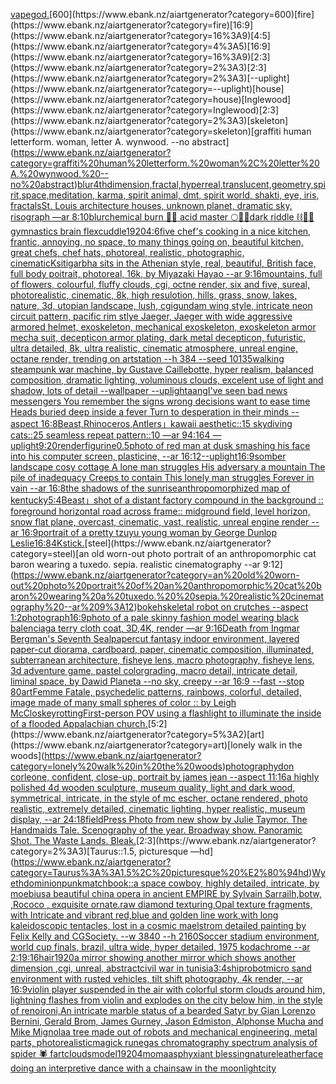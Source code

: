 [vapegod.](https://www.ebank.nz/aiartgenerator?category=vapegod.)[600](https://www.ebank.nz/aiartgenerator?category=600)[fire](https://www.ebank.nz/aiartgenerator?category=fire)[16:9](https://www.ebank.nz/aiartgenerator?category=16%3A9)[4:5](https://www.ebank.nz/aiartgenerator?category=4%3A5)[16:9](https://www.ebank.nz/aiartgenerator?category=16%3A9)[2:3](https://www.ebank.nz/aiartgenerator?category=2%3A3)[2:3](https://www.ebank.nz/aiartgenerator?category=2%3A3)[--uplight](https://www.ebank.nz/aiartgenerator?category=--uplight)[house](https://www.ebank.nz/aiartgenerator?category=house)[Inglewood](https://www.ebank.nz/aiartgenerator?category=Inglewood)[2:3](https://www.ebank.nz/aiartgenerator?category=2%3A3)[skeleton](https://www.ebank.nz/aiartgenerator?category=skeleton)[graffiti human letterform. woman, letter A. wynwood. --no abstract](https://www.ebank.nz/aiartgenerator?category=graffiti%20human%20letterform.%20woman%2C%20letter%20A.%20wynwood.%20--no%20abstract)[blur](https://www.ebank.nz/aiartgenerator?category=blur)[4thdimension,fractal,hyperreal,translucent,geometry,spirit,space,meditation, karma, spirit animal, dmt, spirit world, shakti, eye, iris, fractals](https://www.ebank.nz/aiartgenerator?category=4thdimension%2Cfractal%2Chyperreal%2Ctranslucent%2Cgeometry%2Cspirit%2Cspace%2Cmeditation%2C%20karma%2C%20spirit%20animal%2C%20dmt%2C%20spirit%20world%2C%20shakti%2C%20eye%2C%20iris%2C%20fractals)[St. Louis architecture houses, unknown planet, dramatic sky, risograph —ar 8:10](https://www.ebank.nz/aiartgenerator?category=St.%20Louis%20architecture%20houses%2C%20unknown%20planet%2C%20dramatic%20sky%2C%20risograph%20%E2%80%94ar%208%3A10)[blur](https://www.ebank.nz/aiartgenerator?category=blur)[chemical burn 🫧🍋 acid master 🌕🪺🌸dark riddle ⛓📡🔐 gymnastics brain flex](https://www.ebank.nz/aiartgenerator?category=chemical%20burn%20%F0%9F%AB%A7%F0%9F%8D%8B%20acid%20master%20%F0%9F%8C%95%F0%9F%AA%BA%F0%9F%8C%B8dark%20riddle%20%E2%9B%93%F0%9F%93%A1%F0%9F%94%90%20gymnastics%20brain%20flex)[cuddle](https://www.ebank.nz/aiartgenerator?category=cuddle)[1920](https://www.ebank.nz/aiartgenerator?category=1920)[4:6](https://www.ebank.nz/aiartgenerator?category=4%3A6)[five chef's cooking in a nice kitchen, frantic, annoying, no space, to many things going on, beautiful kitchen, great chefs, chef hats, photoreal, realistic, photographic, cinematic](https://www.ebank.nz/aiartgenerator?category=five%20chef%27s%20cooking%20in%20a%20nice%20kitchen%2C%20frantic%2C%20annoying%2C%20no%20space%2C%20to%20many%20things%20going%20on%2C%20beautiful%20kitchen%2C%20great%20chefs%2C%20chef%20hats%2C%20photoreal%2C%20realistic%2C%20photographic%2C%20cinematic)[Ksitigarbha sits  in the Athenian style, real, beautiful, British face, full body poitrait, photoreal, 16k, by Miyazaki Hayao --ar 9:16](https://www.ebank.nz/aiartgenerator?category=Ksitigarbha%20sits%20%20in%20the%20Athenian%20style%2C%20real%2C%20beautiful%2C%20British%20face%2C%20full%20body%20poitrait%2C%20photoreal%2C%2016k%2C%20by%20Miyazaki%20Hayao%20--ar%209%3A16)[mountains, full of flowers, colourful, fluffy clouds, cgi, octne render, six and five, sureal, photorealistic, cinematic, 8k, high resulotion, hills, grass, snow, lakes, nature, 3d, utopian landscape, lush, cgi](https://www.ebank.nz/aiartgenerator?category=mountains%2C%20full%20of%20flowers%2C%20colourful%2C%20fluffy%20clouds%2C%20cgi%2C%20octne%20render%2C%20six%20and%20five%2C%20sureal%2C%20photorealistic%2C%20cinematic%2C%208k%2C%20high%20resulotion%2C%20hills%2C%20grass%2C%20snow%2C%20lakes%2C%20nature%2C%203d%2C%20utopian%20landscape%2C%20lush%2C%20cgi)[gundam wing style, intricate neon circuit pattern, pacific rim stlye Jaeger, Jaeger with wide aggressive armored helmet, exoskeleton, mechanical exoskeleton, exoskeleton armor mecha suit, decepticon armor plating, dark metal decepticon, futuristic, ultra detailed, 8k, ultra realistic, cinematic atmosphere, unreal engine, octane render, trending on artstation --h 384 --seed 10135](https://www.ebank.nz/aiartgenerator?category=gundam%20wing%20style%2C%20intricate%20neon%20circuit%20pattern%2C%20pacific%20rim%20stlye%20Jaeger%2C%20Jaeger%20with%20wide%20aggressive%20armored%20helmet%2C%20exoskeleton%2C%20mechanical%20exoskeleton%2C%20exoskeleton%20armor%20mecha%20suit%2C%20decepticon%20armor%20plating%2C%20dark%20metal%20decepticon%2C%20futuristic%2C%20ultra%20detailed%2C%208k%2C%20ultra%20realistic%2C%20cinematic%20atmosphere%2C%20unreal%20engine%2C%20octane%20render%2C%20trending%20on%20artstation%20--h%20384%20--seed%2010135)[walking steampunk war machine, by Gustave Caillebotte, hyper realism, balanced composition, dramatic lighting, voluminous clouds, excelent use of light and shadow, lots of detail --wallpaper --uplight](https://www.ebank.nz/aiartgenerator?category=walking%20steampunk%20war%20machine%2C%20by%20Gustave%20Caillebotte%2C%20hyper%20realism%2C%20balanced%20composition%2C%20dramatic%20lighting%2C%20voluminous%20clouds%2C%20excelent%20use%20of%20light%20and%20shadow%2C%20lots%20of%20detail%20--wallpaper%20--uplight)[aang](https://www.ebank.nz/aiartgenerator?category=aang)[I've seen bad news messengers  You remember the signs wrong decisions  want to ease time Heads buried deep inside a fever Turn to desperation in their minds --aspect 16:8](https://www.ebank.nz/aiartgenerator?category=I%27ve%20seen%20bad%20news%20messengers%20%20You%20remember%20the%20signs%20wrong%20decisions%20%20want%20to%20ease%20time%20Heads%20buried%20deep%20inside%20a%20fever%20Turn%20to%20desperation%20in%20their%20minds%20--aspect%2016%3A8)[Beast,Rhinoceros,Antlers」](https://www.ebank.nz/aiartgenerator?category=Beast%2CRhinoceros%2CAntlers%E3%80%8D)[kawaii aesthetic::15 skydiving cats::25 seamless repeat pattern::10  —ar 94:164 —uplight](https://www.ebank.nz/aiartgenerator?category=kawaii%20aesthetic%3A%3A15%20skydiving%20cats%3A%3A25%20seamless%20repeat%20pattern%3A%3A10%20%20%E2%80%94ar%2094%3A164%20%E2%80%94uplight)[9:20](https://www.ebank.nz/aiartgenerator?category=9%3A20)[render](https://www.ebank.nz/aiartgenerator?category=render)[figurine](https://www.ebank.nz/aiartgenerator?category=figurine)[0.5](https://www.ebank.nz/aiartgenerator?category=0.5)[photo of red man at dusk smashing his face into his computer screen, plasticine, --ar 16:12](https://www.ebank.nz/aiartgenerator?category=photo%20of%20red%20man%20at%20dusk%20smashing%20his%20face%20into%20his%20computer%20screen%2C%20plasticine%2C%20--ar%2016%3A12)[--uplight](https://www.ebank.nz/aiartgenerator?category=--uplight)[16:9](https://www.ebank.nz/aiartgenerator?category=16%3A9)[somber landscape cosy cottage A lone man struggles His adversary a mountain The pile of inadequacy Creeps to contain This lonely man struggles Forever in vain --ar 16:8](https://www.ebank.nz/aiartgenerator?category=somber%20landscape%20cosy%20cottage%20A%20lone%20man%20struggles%20His%20adversary%20a%20mountain%20The%20pile%20of%20inadequacy%20Creeps%20to%20contain%20This%20lonely%20man%20struggles%20Forever%20in%20vain%20--ar%2016%3A8)[the shadows of the sunrise](https://www.ebank.nz/aiartgenerator?category=the%20shadows%20of%20the%20sunrise)[anthropomorphized map of kentucky](https://www.ebank.nz/aiartgenerator?category=anthropomorphized%20map%20of%20kentucky)[5:4](https://www.ebank.nz/aiartgenerator?category=5%3A4)[Beast」](https://www.ebank.nz/aiartgenerator?category=Beast%E3%80%8D)[shot of a distant factory compound in the background :: foreground horizontal road across frame:: midground field, level horizon, snow flat plane, overcast, cinematic, vast, realistic, unreal engine render --ar 16:9](https://www.ebank.nz/aiartgenerator?category=shot%20of%20a%20distant%20factory%20compound%20in%20the%20background%20%3A%3A%20foreground%20horizontal%20road%20across%20frame%3A%3A%20midground%20field%2C%20level%20horizon%2C%20snow%20flat%20plane%2C%20overcast%2C%20cinematic%2C%20vast%2C%20realistic%2C%20unreal%20engine%20render%20--ar%2016%3A9)[portrait of a pretty tzuyu young woman by George Dunlop Leslie](https://www.ebank.nz/aiartgenerator?category=portrait%20of%20a%20pretty%20tzuyu%20young%20woman%20by%20George%20Dunlop%20Leslie)[16:8](https://www.ebank.nz/aiartgenerator?category=16%3A8)[4K](https://www.ebank.nz/aiartgenerator?category=4K)[stick.](https://www.ebank.nz/aiartgenerator?category=stick.)[steel](https://www.ebank.nz/aiartgenerator?category=steel)[an old worn-out photo portrait of an anthropomorphic cat baron wearing a tuxedo.  sepia. realistic cinematography --ar 9:12](https://www.ebank.nz/aiartgenerator?category=an%20old%20worn-out%20photo%20portrait%20of%20an%20anthropomorphic%20cat%20baron%20wearing%20a%20tuxedo.%20%20sepia.%20realistic%20cinematography%20--ar%209%3A12)[bokeh](https://www.ebank.nz/aiartgenerator?category=bokeh)[skeletal robot on crutches --aspect 1:2](https://www.ebank.nz/aiartgenerator?category=skeletal%20robot%20on%20crutches%20--aspect%201%3A2)[photograph](https://www.ebank.nz/aiartgenerator?category=photograph)[16:9](https://www.ebank.nz/aiartgenerator?category=16%3A9)[photo of a pale skinny fashion model wearing black balenciaga terry cloth coat, 3D,4K, render —ar 9:16](https://www.ebank.nz/aiartgenerator?category=photo%20of%20a%20pale%20skinny%20fashion%20model%20wearing%20black%20balenciaga%20terry%20cloth%20coat%2C%203D%2C4K%2C%20render%20%E2%80%94ar%209%3A16)[Death from Ingmar Bergman's Seventh Seal](https://www.ebank.nz/aiartgenerator?category=Death%20from%20Ingmar%20Bergman%27s%20Seventh%20Seal)[papercut fantasy indoor environment, layered paper-cut diorama, cardboard, paper, cinematic composition, illuminated, subterranean architecture, fisheye lens, macro photography,  fisheye lens, 3d adventure game, pastel colorgrading, macro detail, intricate detail, liminal space, by Dawid Planeta --no sky, creepy --ar 16:9 --fast --stop 80](https://www.ebank.nz/aiartgenerator?category=papercut%20fantasy%20indoor%20environment%2C%20layered%20paper-cut%20diorama%2C%20cardboard%2C%20paper%2C%20cinematic%20composition%2C%20illuminated%2C%20subterranean%20architecture%2C%20fisheye%20lens%2C%20macro%20photography%2C%20%20fisheye%20lens%2C%203d%20adventure%20game%2C%20pastel%20colorgrading%2C%20macro%20detail%2C%20intricate%20detail%2C%20liminal%20space%2C%20by%20Dawid%20Planeta%20--no%20sky%2C%20creepy%20--ar%2016%3A9%20--fast%20--stop%2080)[art](https://www.ebank.nz/aiartgenerator?category=art)[Femme Fatale, psychedelic patterns, rainbows, colorful, detailed, image made of many small  spheres of color :: by Leigh McCloskey](https://www.ebank.nz/aiartgenerator?category=Femme%20Fatale%2C%20psychedelic%20patterns%2C%20rainbows%2C%20colorful%2C%20detailed%2C%20image%20made%20of%20many%20small%20%20spheres%20of%20color%20%3A%3A%20by%20Leigh%20McCloskey)[rotting](https://www.ebank.nz/aiartgenerator?category=rotting)[First-person POV using a flashlight to illuminate the inside of a flooded Appalachian church.](https://www.ebank.nz/aiartgenerator?category=First-person%20POV%20using%20a%20flashlight%20to%20illuminate%20the%20inside%20of%20a%20flooded%20Appalachian%20church.)[5:2](https://www.ebank.nz/aiartgenerator?category=5%3A2)[art](https://www.ebank.nz/aiartgenerator?category=art)[lonely walk in the woods](https://www.ebank.nz/aiartgenerator?category=lonely%20walk%20in%20the%20woods)[photography](https://www.ebank.nz/aiartgenerator?category=photography)[don corleone, confident, close-up, portrait by james jean --aspect 11:16](https://www.ebank.nz/aiartgenerator?category=don%20corleone%2C%20confident%2C%20close-up%2C%20portrait%20by%20james%20jean%20--aspect%2011%3A16)[a highly polished  4d wooden sculpture, museum quality, light and dark wood, symmetrical,  intricate,  in the style of mc escher, octane rendered, photo realistic, extremely detailed, cinematic lighting, hyper realistic, museum display,  --ar 24:18](https://www.ebank.nz/aiartgenerator?category=a%20highly%20polished%20%204d%20wooden%20sculpture%2C%20museum%20quality%2C%20light%20and%20dark%20wood%2C%20symmetrical%2C%20%20intricate%2C%20%20in%20the%20style%20of%20mc%20escher%2C%20octane%20rendered%2C%20photo%20realistic%2C%20extremely%20detailed%2C%20cinematic%20lighting%2C%20hyper%20realistic%2C%20museum%20display%2C%20%20--ar%2024%3A18)[field](https://www.ebank.nz/aiartgenerator?category=field)[Press Photo from new show by Julie Taymor. The Handmaids Tale. Scenography of the year. Broadway show. Panoramic Shot. The Waste Lands. Bleak.](https://www.ebank.nz/aiartgenerator?category=Press%20Photo%20from%20new%20show%20by%20Julie%20Taymor.%20The%20Handmaids%20Tale.%20Scenography%20of%20the%20year.%20Broadway%20show.%20Panoramic%20Shot.%20The%20Waste%20Lands.%20Bleak.)[2:3](https://www.ebank.nz/aiartgenerator?category=2%3A3)[Taurus::1.5, picturesque —hd](https://www.ebank.nz/aiartgenerator?category=Taurus%3A%3A1.5%2C%20picturesque%20%E2%80%94hd)[Wyeth](https://www.ebank.nz/aiartgenerator?category=Wyeth)[dominionpunk](https://www.ebank.nz/aiartgenerator?category=dominionpunk)[matchbook](https://www.ebank.nz/aiartgenerator?category=matchbook)[::](https://www.ebank.nz/aiartgenerator?category=%3A%3A)[a space cowboy, highly detailed, intricate, by moebius](https://www.ebank.nz/aiartgenerator?category=a%20space%20cowboy%2C%20highly%20detailed%2C%20intricate%2C%20by%20moebius)[a beautiful china opera in ancient EMPIRE by Sylvain Sarrailh,botw, ,Rococo , exquisite ornate.raw diamond texturing,Opal texture fragments, with Intricate and vibrant red,blue and golden line work,with long kaleidoscopic tentacles, lost in a cosmic maelstrom detailed painting by Felix Kelly and CGSociety. --w 3840 --h 2160](https://www.ebank.nz/aiartgenerator?category=a%20beautiful%20china%20opera%20in%20ancient%20EMPIRE%20by%20Sylvain%20Sarrailh%2Cbotw%2C%20%2CRococo%20%2C%20exquisite%20ornate.raw%20diamond%20texturing%2COpal%20texture%20fragments%2C%20with%20Intricate%20and%20vibrant%20red%2Cblue%20and%20golden%20line%20work%2Cwith%20long%20kaleidoscopic%20tentacles%2C%20lost%20in%20a%20cosmic%20maelstrom%20detailed%20painting%20by%20Felix%20Kelly%20and%20CGSociety.%20--w%203840%20--h%202160)[Soccer stadium environment, world cup finals,  brazil, ultra wide, hyper detailed, 1975 kodachrome --ar 2:1](https://www.ebank.nz/aiartgenerator?category=Soccer%20stadium%20environment%2C%20world%20cup%20finals%2C%20%20brazil%2C%20ultra%20wide%2C%20hyper%20detailed%2C%201975%20kodachrome%20--ar%202%3A1)[9:16](https://www.ebank.nz/aiartgenerator?category=9%3A16)[hair](https://www.ebank.nz/aiartgenerator?category=hair)[1920](https://www.ebank.nz/aiartgenerator?category=1920)[a mirror showing another mirror which shows another dimension ,cgi, unreal, abstract](https://www.ebank.nz/aiartgenerator?category=a%20mirror%20showing%20another%20mirror%20which%20shows%20another%20dimension%20%2Ccgi%2C%20unreal%2C%20abstract)[civil war in tunisia](https://www.ebank.nz/aiartgenerator?category=civil%20war%20in%20tunisia)[3:4](https://www.ebank.nz/aiartgenerator?category=3%3A4)[ship](https://www.ebank.nz/aiartgenerator?category=ship)[robot](https://www.ebank.nz/aiartgenerator?category=robot)[micro sand environment with rusted vehicles, tilt shift photography, 4k render, --ar 16:9](https://www.ebank.nz/aiartgenerator?category=micro%20sand%20environment%20with%20rusted%20vehicles%2C%20tilt%20shift%20photography%2C%204k%20render%2C%20--ar%2016%3A9)[violin player suspended in the air with colorful storm clouds around him, lightning flashes from violin and explodes on the city below him, in the style of renoir](https://www.ebank.nz/aiartgenerator?category=violin%20player%20suspended%20in%20the%20air%20with%20colorful%20storm%20clouds%20around%20him%2C%20lightning%20flashes%20from%20violin%20and%20explodes%20on%20the%20city%20below%20him%2C%20in%20the%20style%20of%20renoir)[oni,An intricate marble status of a bearded Satyr by Gian Lorenzo Bernini, Gerald Brom, James Gurney, Jason Edmiston, Alphonse Mucha and Mike Mignola](https://www.ebank.nz/aiartgenerator?category=oni%2CAn%20intricate%20marble%20status%20of%20a%20bearded%20Satyr%20by%20Gian%20Lorenzo%20Bernini%2C%20Gerald%20Brom%2C%20James%20Gurney%2C%20Jason%20Edmiston%2C%20Alphonse%20Mucha%20and%20Mike%20Mignola)[a tree made out of robots and mechanical engineering, metal parts, photorealistic](https://www.ebank.nz/aiartgenerator?category=a%20tree%20made%20out%20of%20robots%20and%20mechanical%20engineering%2C%20metal%20parts%2C%20photorealistic)[magick rune](https://www.ebank.nz/aiartgenerator?category=magick%20rune)[gas chromatography spectrum analysis of spider 🕷️ fartclouds](https://www.ebank.nz/aiartgenerator?category=gas%20chromatography%20spectrum%20analysis%20of%20spider%20%F0%9F%95%B7%EF%B8%8F%20fartclouds)[model](https://www.ebank.nz/aiartgenerator?category=model)[1920](https://www.ebank.nz/aiartgenerator?category=1920)[4](https://www.ebank.nz/aiartgenerator?category=4)[moma](https://www.ebank.nz/aiartgenerator?category=moma)[asphyxiant blessing](https://www.ebank.nz/aiartgenerator?category=asphyxiant%20blessing)[nature](https://www.ebank.nz/aiartgenerator?category=nature)[leatherface doing an interpretive dance with a chainsaw in the moonlight](https://www.ebank.nz/aiartgenerator?category=leatherface%20doing%20an%20interpretive%20dance%20with%20a%20chainsaw%20in%20the%20moonlight)[city](https://www.ebank.nz/aiartgenerator?category=city)